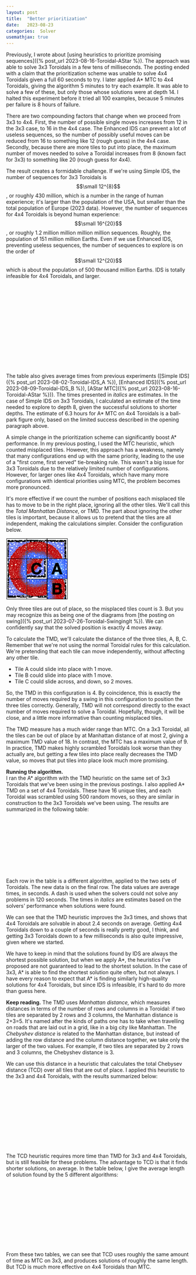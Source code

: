 ```yaml
---
layout: post
title:  "Better prioritization"
date:   2023-08-23
categories:  Solver
usemathjax: true
---
```

<style>
table
{
    max-width: 0px;
    margin-left:auto; 
    margin-right:auto;  
}
</style>

Previously, I wrote about 
[using heuristics to prioritize promising sequences]({% post_url 2023-08-16-Toroidal-AStar %}). The approach was able to solve 3x3 Toroidals in a few tens of milliseconds.  The posting ended with a claim that the prioritization scheme was unable to solve 4x4 Toroidals given a full 60 seconds to try.  I later applied A\* MTC to 4x4 Toroidals, giving the algorithm 5 minutes to try each example.  It was able to solve a few of these, but only those whose solutions were at depth 14.  I halted this experiment before it tried all 100 examples, because 5 minutes per failure is 8 hours of failure.

There are two compounding factors that change when we proceed from 3x3 to 4x4.  First, the number of possible single moves increases from 12 in the 3x3 case, to 16 in the 4x4 case.  The Enhanced IDS can prevent a lot of useless sequences, so the number of possibly useful moves can be reduced from 16 to something like 12 (rough guess) in the 4x4 case.  Secondly, because there are more tiles to put into place, the maximum number of moves needed to solve a Toroidal increases from 8 (known fact for 3x3) to something like 20 (rough guess for 4x4).  

The result creates a formidable challenge.  If we're using Simple IDS, the number of sequences for 3x3 Toroidals is $$\small 12^{8}$$, or roughly 430 million, which is a number in the range of human experience; it's larger than the population of the USA, but smaller than the total population of Europe (2023 data).  However, the number of sequences for 4x4 Toroidals is beyond human experience: $$\small 16^{20}$$, or roughly 1.2 million million million million sequences.   Roughly, the population of 151 million million Earths.  Even if we use Enhanced IDS, preventing useless sequences, the number of sequences to explore is on the order of $$\small 12^{20}$$ which is about the population of 500 thousand million Earths.  IDS is totally infeasible for 4x4 Toroidals, and larger.

|              |    3x3 Sequences  | 3x3 Time | 4x4 Sequences      | 4x4 Estimated Time |
|:-------------|------------------:|---------:|-------------------:|--------:|
| Simple IDS   | $$\small 12^{8}$$ |  *322*   | $$\small 16^{20}$$ |    -    |
| Enhanced IDS | $$\small 8^{8}$$  |  12.6s   | $$\small 12^{20}$$ |    -    |
| A\*   MTC    | $$\small 8^{8}$$  |  0.02s   | $$\small 12^{20}$$ | *6.3h*  |

The table also gives average times from previous experiments 
([Simple IDS]({% post_url 2023-08-02-Toroidal-IDS_A %}), 
[Enhanced IDS]({% post_url 2023-08-09-Toroidal-IDS_B %}), 
[AStar MTC]({% post_url 2023-08-16-Toroidal-AStar %})).  The times presented in *italics* are estimates.  In the case of Simple IDS on 3x3 Toroidals, I calculated an estimate of the time needed to explore to depth 8, given the successful solutions to shorter depths.  The estimate of 6.3 hours for A\*   MTC on 4x4 Toroidals is a ball-park figure only, based on the limited success described in the opening paragraph above.

A simple change in the prioritization scheme can significantly boost A\* performance. In my previous posting, I used the MTC heuristic, which counted misplaced tiles. However, this approach has a weakness, namely that many configurations end up with the same priority, leading to the use of a "first come, first served" tie-breaking rule. This wasn't a big issue for 3x3 Toroidals due to the relatively limited number of configurations. However, for larger ones like 4x4 Toroidals, which have many more configurations with identical priorities using MTC, the problem becomes more pronounced.

It's more effective if we count the number of positions each misplaced tile has to move to be in the right place, ignoring all the other tiles.  We'll call this the *Total Manhattan Distance*, or TMD. 
The part about ignoring the other tiles is important, because it allows us to pretend that the tiles are all independent, making the calculations simpler.  Consider the configuration below.  

![A 3x3 Toroidal with one row moved.](/TImages/Stars3x3_CAB.png)

Only three tiles are out of place, so the misplaced tiles count is 3.  But you may recognize this as being one of the diagrams from [the posting on swing]({% post_url 2023-07-26-Toroidal-SwingingIt %}).  We can confidently say that the solved position is exactly 4 moves away.  

To calculate the TMD, we'll calculate the distance of the three tiles, A, B, C.  Remember that we're not using the normal Toroidal rules for this calculation.  We're pretending that each tile can move independently, without affecting any other tile.

* Tile A could slide into place with 1 move.
* Tile B could slide into place with 1 move.  
* Tile C could slide across, and down, so 2 moves.  

So, the TMD in this configuration is 4. By coincidence, this is exactly the number of moves required by a swing in this configuration to position the three tiles correctly.
Generally, TMD will not correspond directly to the exact number of moves required to solve a Toroidal.  Hopefully, though, it will be close, and a little more informative than counting misplaced tiles.

The TMD measure has a much wider range than MTC.  On a 3x3 Toroidal, all the tiles can be out of place by at Manhattan distance of at most 2, giving a maximum TMD value of 18.  In contrast, the  MTC has a maximum value of 9.  In practice, TMD makes highly scrambled Toroidals look worse than they actually are, but getting a few tiles into place really decreases the TMD value, so moves that put tiles into place look much more promising.  

**Running the algorithm.**  
I ran the A\* algorithm with the TMD heuristic on the same set of 3x3 Toroidals that we've been using in the previous postings.
I also applied A\*  TMD on a set of 4x4 Toroidals.  These have 16 unique tiles, and each Toroidal was scrambled using 500 random moves, so they are similar in construction to the 3x3 Toroidals we've been using.  The results are summarized in the following table:

|              |      3x3  |    4x4 |
|:-------------|----------:|-------:|
| Simple IDS   |   *322*   |    -   |
| Enhanced IDS |   12.6s   |    -   |
| A\*  MTC     |    0.02s  | *6.3h* |
| A\*  TMD     |    0.006s |  2.4s  |

Each row in the table is a different algorithm, applied to the two sets of Toroidals.  The new data is on the final row.  The data values are average times, in seconds. A dash is used when the solvers could not solve any problems in 120 seconds.  The times in *italics* are estimates based on the solvers' performance when solutions were found.

We can see that the TMD heuristic improves the 3x3 times, and shows that 4x4 Toroidals are solvable in about 2.4 seconds on average.  Getting 4x4 Toroidals down to a couple of seconds is really pretty good, I think, and getting 3x3 Toroidals down to a few milliseconds is also quite impressive, given where we started.  

We have to keep in mind that the solutions found by IDS are always the shortest possible solution, but when we apply A\*, the heuristics I've proposed are not guaranteed to lead to the shortest solution.  In the case of 3x3, A\* is able to find the shortest solution quite often, but not always.  I have every reason to expect that A\* is finding similarly high-quality solutions for 4x4 Toroidals, but since IDS is infeasible, it's hard to do more than guess here. 

**Keep reading.**  The TMD uses *Manhattan distance,* which measures distances in terms of the number of rows and columns in a Toroidal: if two tiles are separated by 2 rows and 3 columns, the Manhattan distance is 2+3=5.  It's named after the kinds of paths one has to take when travelling on roads that are laid out in a grid, like in a big city like Manhattan.  The *Chebyshev distance* is related to the Manhattan distance, but instead of adding the row distance and the column distance together, we take only the larger of the two values.  For example, if two tiles are separated by 2 rows and 3 columns, the Chebyshev distance is 3.

We can use this distance in a heuristic that calculates the total Chebysev distance (TCD) over all tiles that are out of place.  I applied this heuristic to the 3x3 and 4x4 Toroidals, with the results summarized below:


|              |      3x3  |    4x4 |
|:-------------|----------:|-------:|
| Simple IDS   |     -     |    -   |
| Enhanced IDS |   12.6s   |    -   |
| A\*  MTC     |    0.02s  |    -   |
| A\*  TMD     |    0.006s |   2.4s |
| A\*  TCD     |    0.02s  |  22.2s |

The TCD heuristic requires more time than TMD for 3x3 and 4x4 Toroidals, but is still feasible for these problems.  The advantage to TCD is that it finds shorter solutions, on average.  In the table below, I give the average length of solution found by the 5 different algorithms:

|              |    3x3  |   4x4 |
|:-------------|--------:|------:|
| Simple IDS   |    -    |    -  |
| Enhanced IDS |   6.1   |    -  |
| A\*  MTC     |   6.3   |   -   |
| A\*  TMD     |   6.8   |  19.3 |
| A\*  TCD     |   6.3   |  16.4 |

From these two tables, we can see that TCD uses roughly the same amount of time as MTC on 3x3, and produces solutions of roughly the same length.  But TCD is much more effective on 4x4 Toroidals than MTC.
